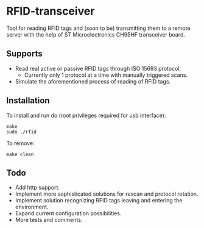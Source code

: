 # RFID-transceiver
Tool for reading RFID tags and (soon to be) transmitting them to a remote server with the help of ST Microelectronics CH95HF transceiver board.

## Supports
- Read real active or passive RFID tags through ISO 15693 protocol.
  - Currently only 1 protocol at a time with manually triggered scans.
- Simulate the aforementioned process of reading of RFID tags.

## Installation
To install and run do (root privileges required for usb interface):

    make
    sudo ./rfid

To remove:

    make clean
    
## Todo
- Add http support.
- Implement more sophisticated solutions for rescan and protocol rotation.
- Implement solution recognizing RFID tags leaving and entering the environment.
- Expand current configuration possibilities.
- More tests and comments.
